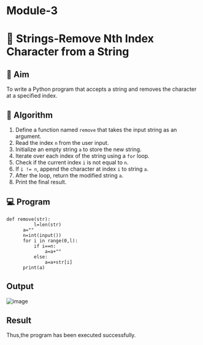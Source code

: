 # Module-3
# 🧹 Strings-Remove Nth Index Character from a String

## 🎯 Aim
To write a Python program that accepts a string and removes the character at a specified index.

## 🧠 Algorithm
1. Define a function named `remove` that takes the input string as an argument.
2. Read the index `n` from the user input.
3. Initialize an empty string `a` to store the new string.
4. Iterate over each index of the string using a `for` loop.
5. Check if the current index `i` is not equal to `n`.
6. If `i != n`, append the character at index `i` to string `a`.
7. After the loop, return the modified string `a`.
8. Print the final result.

## 💻 Program
```
def remove(str):
          l=len(str)
      a=""
      n=int(input())
      for i in range(0,l):
          if i==n:
              a=a+""
          else:
              a=a+str[i]
      print(a)
```
## Output
![image](https://github.com/user-attachments/assets/ee364ac0-ee1f-495c-b149-5961e2500388)


## Result
Thus,the program has been executed successfully.


